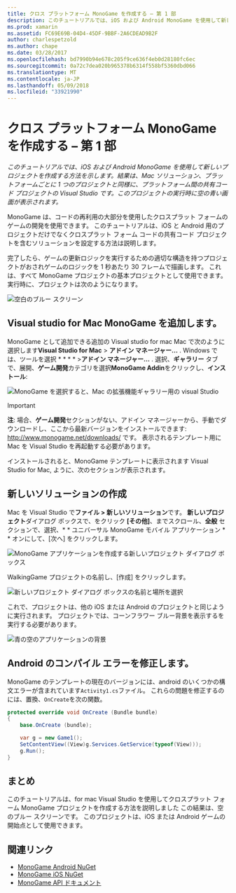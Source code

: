 ```yaml
---
title: クロス プラットフォーム MonoGame を作成する – 第 1 部
description: このチュートリアルでは、iOS および Android MonoGame を使用して新しいプロジェクトを作成する方法を示します。 結果は、Mac ソリューション、プラットフォームごとに 1 つのプロジェクトと同様に、プラットフォーム間の共有コード プロジェクトの Visual Studio です。 このプロジェクトの実行時に空の青い画面が表示されます。
ms.prod: xamarin
ms.assetid: FC69E69B-04D4-45DF-9BBF-2A6CDEAD9B2F
author: charlespetzold
ms.author: chape
ms.date: 03/28/2017
ms.openlocfilehash: bd7990b94e678c205f9ce636f4eb0d28180fc6ec
ms.sourcegitcommit: 0a72c7dea020b965378b6314f558bf5360dbd066
ms.translationtype: MT
ms.contentlocale: ja-JP
ms.lasthandoff: 05/09/2018
ms.locfileid: "33921990"
---
```

# <a name="part-1--creating-a-cross-platform-monogame"></a>クロス プラットフォーム MonoGame を作成する – 第 1 部

_このチュートリアルでは、iOS および Android MonoGame を使用して新しいプロジェクトを作成する方法を示します。結果は、Mac ソリューション、プラットフォームごとに 1 つのプロジェクトと同様に、プラットフォーム間の共有コード プロジェクトの Visual Studio です。このプロジェクトの実行時に空の青い画面が表示されます。_

MonoGame は、コードの再利用の大部分を使用したクロスプラット フォームのゲームの開発を使用できます。 このチュートリアルは、iOS と Android 用のプロジェクトだけでなくクロスプラット フォーム コードの共有コード プロジェクトを含むソリューションを設定する方法は説明します。

完了したら、ゲームの更新ロジックを実行するための適切な構造を持つプロジェクトがおされゲームのロジックを 1 秒あたり 30 フレームで描画します。 これは、すべて MonoGame プロジェクトの基本プロジェクトとして使用できます。 実行時に、プロジェクトは次のようになります。

![空白のブルー スクリーン](part1-images/image1.png)

## <a name="adding-monogame-to-visual-studio-for-mac"></a>Visual studio for Mac MonoGame を追加します。

MonoGame として追加できる追加の Visual studio for mac Mac で次のように選択します**Visual Studio for Mac** > **アドイン マネージャー...** . Windows では、ツールを選択 * * * * >**アドイン マネージャー...** . 選択、**ギャラリー** タブで、展開、**ゲーム開発**カテゴリを選択**MonoGame Addin**をクリックし、**インストール**:

![MonoGame を選択すると、Mac の拡張機能ギャラリー用の visual Studio](part1-images/image2.png)

> [!IMPORTANT]
> **注**: 場合、**ゲーム開発**セクションがない、アドイン マネージャーから、手動でダウンロードし、ここから最新バージョンをインストールできます: http://www.monogame.net/downloads/ です。 表示されるテンプレート用に Mac を Visual Studio を再起動する必要があります。

インストールされると、MonoGame テンプレートに表示されます Visual Studio for Mac, ように、次のセクションが表示されます。

## <a name="creating-a-new-solution"></a>新しいソリューションの作成

Mac を Visual Studio で**ファイル > 新しいソリューション**です。 **新しいプロジェクト**ダイアログ ボックスで、をクリック **[その他]**、までスクロール、**全般** セクションで、選択、* * ユニバーサル MonoGame モバイル アプリケーション * * オンにして、[次へ] をクリックします。

![MonoGame アプリケーションを作成する新しいプロジェクト ダイアログ ボックス](part1-images/image3.png)

WalkingGame プロジェクトの名前し、[作成] をクリックします。

![新しいプロジェクト ダイアログ ボックスの名前と場所を選択](part1-images/image4.png)

これで、プロジェクトは、他の iOS または Android のプロジェクトと同じように実行されます。 プロジェクトでは、コーンフラワー ブルー背景を表示するを実行する必要があります。

![青の空のアプリケーションの背景](part1-images/image5.png)

## <a name="fixing-android-compile-errors"></a>Android のコンパイル エラーを修正します。

MonoGame のテンプレートの現在のバージョンには、android のいくつかの構文エラーが含まれています`Activity1.cs`ファイル。 これらの問題を修正するのには、置換、`OnCreate`を次の関数。

```csharp
protected override void OnCreate (Bundle bundle)
{
    base.OnCreate (bundle);

    var g = new Game1();
    SetContentView((View)g.Services.GetService(typeof(View)));
    g.Run();
}
```

## <a name="summary"></a>まとめ

このチュートリアルは、for mac Visual Studio を使用してクロスプラット フォーム MonoGame プロジェクトを作成する方法を説明しました この結果は、空のブルー スクリーンです。 このプロジェクトは、iOS または Android ゲームの開始点として使用できます。

## <a name="related-links"></a>関連リンク

- [MonoGame Android NuGet](https://www.nuget.org/packages/MonoGame.Framework.Android/)
- [MonoGame iOS NuGet](https://www.nuget.org/packages/MonoGame.Framework.iOS/)
- [MonoGame API ドキュメント](http://www.monogame.net/documentation/?page=main)
